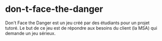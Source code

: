 # don-t-face-the-danger
Don't Face the Danger est un jeu créé par des étudiants pour un projet tutoré. Le but de ce jeu est de répondre aux besoins du client (la MSA) qui demande un jeu sérieux.
